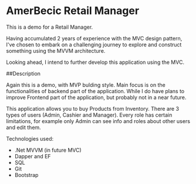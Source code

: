 # AmerBecic Retail Manager
This is a demo for a Retail Manager. 


Having accumulated 2 years of experience with the MVC design pattern, I've chosen to embark on a challenging journey to explore and construct something using the MVVM architecture. 

Looking ahead, I intend to further develop this application using the MVC.

##Description

Again this is a demo, with MVP bulding style. Main focus is on the functionalities of backend part of the application.
While I do have plans to improve Frontend part of the application, but probably not in a near future.

This application allows you to buy Products from Inventory. 
There are 3 types of users (Admin, Cashier and Manager).
Every role has certain limitations, for example only Admin can see info and roles about other users and edit them.

Technologies used:

- .Net MVVM (in future MVC)
- Dapper and EF
- SQL
- Git
- Bootstrap




